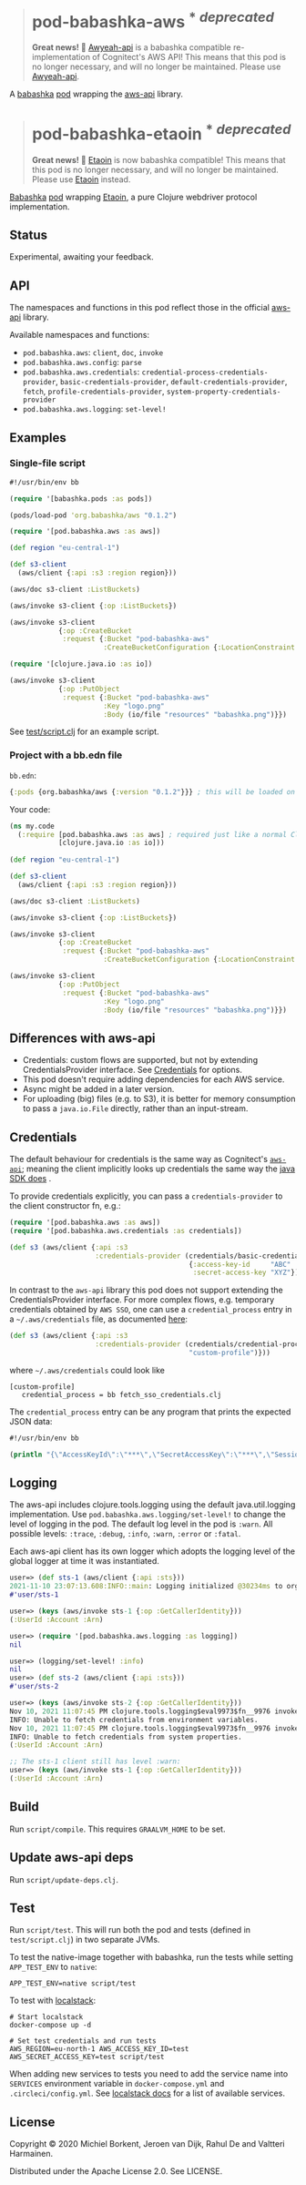 > # pod-babashka-aws <sup>* *deprecated*</sup>
>
> **Great news! :tada:** [Awyeah-api](https://github.com/grzm/awyeah-api) is a babashka compatible re-implementation of Cognitect's AWS API!
This means that this pod is no longer necessary, and will no longer be maintained.
Please use [Awyeah-api](https://github.com/grzm/awyeah-api).

A [babashka](https://github.com/babashka/babashka)
[pod](https://github.com/babashka/pods) wrapping the
[aws-api](https://github.com/cognitect-labs/aws-api) library.


> # pod-babashka-etaoin <sup>* *deprecated*</sup>
>
> **Great news! :tada:** [Etaoin](https://github.com/clj-commons/etaoin) is now babashka compatible!
This means that this pod is no longer necessary, and will no longer be maintained.
Please use [Etaoin](https://github.com/clj-commons/etaoin) instead.

[Babashka](https://github.com/borkdude/babashka)
[pod](https://github.com/babashka/babashka.pods) wrapping
[Etaoin](https://github.com/igrishaev/etaoin), a pure Clojure webdriver protocol
implementation.

## Status

Experimental, awaiting your feedback.

## API

The namespaces and functions in this pod reflect those in the official
[aws-api](https://github.com/cognitect-labs/aws-api) library.

Available namespaces and functions:

- `pod.babashka.aws`: `client`, `doc`, `invoke`
- `pod.babashka.aws.config`: `parse`
- `pod.babashka.aws.credentials`: `credential-process-credentials-provider`,
  `basic-credentials-provider`, `default-credentials-provider`,
  `fetch`, `profile-credentials-provider`, `system-property-credentials-provider`
- `pod.babashka.aws.logging`: `set-level!`

## Examples

### Single-file script

``` clojure
#!/usr/bin/env bb

(require '[babashka.pods :as pods])

(pods/load-pod 'org.babashka/aws "0.1.2")

(require '[pod.babashka.aws :as aws])

(def region "eu-central-1")

(def s3-client
  (aws/client {:api :s3 :region region}))

(aws/doc s3-client :ListBuckets)

(aws/invoke s3-client {:op :ListBuckets})

(aws/invoke s3-client
            {:op :CreateBucket
             :request {:Bucket "pod-babashka-aws"
                       :CreateBucketConfiguration {:LocationConstraint region}}})

(require '[clojure.java.io :as io])

(aws/invoke s3-client
            {:op :PutObject
             :request {:Bucket "pod-babashka-aws"
                       :Key "logo.png"
                       :Body (io/file "resources" "babashka.png")}})
```

See [test/script.clj](test/script.clj) for an example script.

### Project with a bb.edn file

`bb.edn`:

```clojure
{:pods {org.babashka/aws {:version "0.1.2"}}} ; this will be loaded on demand
```

Your code:

```clojure
(ns my.code
  (:require [pod.babashka.aws :as aws] ; required just like a normal Clojure library
            [clojure.java.io :as io]))
  
(def region "eu-central-1")

(def s3-client
  (aws/client {:api :s3 :region region}))

(aws/doc s3-client :ListBuckets)

(aws/invoke s3-client {:op :ListBuckets})

(aws/invoke s3-client
            {:op :CreateBucket
             :request {:Bucket "pod-babashka-aws"
                       :CreateBucketConfiguration {:LocationConstraint region}}})

(aws/invoke s3-client
            {:op :PutObject
             :request {:Bucket "pod-babashka-aws"
                       :Key "logo.png"
                       :Body (io/file "resources" "babashka.png")}})
```

## Differences with aws-api

- Credentials: custom flows are supported, but not by extending CredentialsProvider interface. See <a href="#credentials">Credentials</a> for options.
- This pod doesn't require adding dependencies for each AWS service.
- Async might be added in a later version.
- For uploading (big) files (e.g. to S3), it is better for memory consumption to
  pass a `java.io.File` directly, rather than an input-stream.

## Credentials

The default behaviour for credentials is the same way as Cognitect's
[`aws-api`](https://github.com/cognitect-labs/aws-api#credentials); meaning the
client implicitly looks up credentials the same way the [java SDK
does](https://docs.aws.amazon.com/sdk-for-java/v1/developer-guide/credentials.html)
.

To provide credentials explicitly, you can pass a `credentials-provider` to the
client constructor fn, e.g.:

```clojure
(require '[pod.babashka.aws :as aws])
(require '[pod.babashka.aws.credentials :as credentials])

(def s3 (aws/client {:api :s3
                     :credentials-provider (credentials/basic-credentials-provider
                                            {:access-key-id     "ABC"
                                             :secret-access-key "XYZ"})}))
```

In contrast to the `aws-api` library this pod does not support extending the
CredentialsProvider interface. For more complex flows, e.g. temporary
credentials obtained by `AWS SSO`, one can use a `credential_process` entry in a
`~/.aws/credentials` file, as documented [here](https://docs.aws.amazon.com/credref/latest/refdocs/setting-global-credential_process.html):

```clojure
(def s3 (aws/client {:api :s3
                     :credentials-provider (credentials/credential-process-credentials-provider
                                            "custom-profile")}))
```

where `~/.aws/credentials` could look like

```
[custom-profile]
   credential_process = bb fetch_sso_credentials.clj
```

The `credential_process` entry can be any program that prints the expected JSON data:

```clojure
#!/usr/bin/env bb

(println "{\"AccessKeyId\":\"***\",\"SecretAccessKey\":\"***\",\"SessionToken\":\"***\",\"Expiration\":\"2020-01-00T00:00:00Z\",\"Version\":1}")
```

## Logging

The aws-api includes clojure.tools.logging using the default java.util.logging
implementation. Use `pod.babashka.aws.logging/set-level!` to change the level of
logging in the pod. The default log level in the pod is `:warn`. All possible
levels: `:trace`, `:debug`, `:info`, `:warn`, `:error` or `:fatal`.

Each aws-api client has its own logger which adopts the logging level
of the global logger at time it was instantiated.

```clojure
user=> (def sts-1 (aws/client {:api :sts}))
2021-11-10 23:07:13.608:INFO::main: Logging initialized @30234ms to org.eclipse.jetty.util.log.StdErrLog
#'user/sts-1

user=> (keys (aws/invoke sts-1 {:op :GetCallerIdentity}))
(:UserId :Account :Arn)

user=> (require '[pod.babashka.aws.logging :as logging])
nil

user=> (logging/set-level! :info)
nil
user=> (def sts-2 (aws/client {:api :sts}))
#'user/sts-2

user=> (keys (aws/invoke sts-2 {:op :GetCallerIdentity}))
Nov 10, 2021 11:07:45 PM clojure.tools.logging$eval9973$fn__9976 invoke
INFO: Unable to fetch credentials from environment variables.
Nov 10, 2021 11:07:45 PM clojure.tools.logging$eval9973$fn__9976 invoke
INFO: Unable to fetch credentials from system properties.
(:UserId :Account :Arn)

;; The sts-1 client still has level :warn:
user=> (keys (aws/invoke sts-1 {:op :GetCallerIdentity}))
(:UserId :Account :Arn)
```

## Build

Run `script/compile`. This requires `GRAALVM_HOME` to be set.

## Update aws-api deps

Run `script/update-deps.clj`.

## Test

Run `script/test`. This will run both the pod and tests (defined in
`test/script.clj`) in two separate JVMs.

To test the native-image together with babashka, run the tests while setting
`APP_TEST_ENV` to `native`:

``` shell
APP_TEST_ENV=native script/test
```

To test with [localstack](https://github.com/localstack/localstack):

``` shell
# Start localstack
docker-compose up -d

# Set test credentials and run tests
AWS_REGION=eu-north-1 AWS_ACCESS_KEY_ID=test AWS_SECRET_ACCESS_KEY=test script/test
```

When adding new services to tests you need to add the service name into `SERVICES` environment variable in `docker-compose.yml` and `.circleci/config.yml`. See [localstack docs](https://github.com/localstack/localstack#configurations) for a list of available services.

## License

Copyright © 2020 Michiel Borkent, Jeroen van Dijk, Rahul De and Valtteri Harmainen.

Distributed under the Apache License 2.0. See LICENSE.
